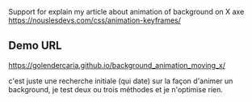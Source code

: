 Support for explain my article about animation of background on X axe https://nouslesdevs.com/css/animation-keyframes/

## Demo URL
https://golendercaria.github.io/background_animation_moving_x/

c'est juste une recherche initiale (qui date) sur la façon d'animer un background, je test deux ou trois méthodes et je n'optimise rien.
